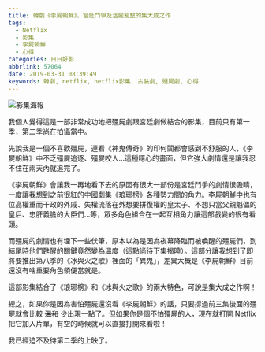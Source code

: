 ```yaml
---
title: 韓劇《李屍朝鮮》，宮廷鬥爭及活屍亂竄的集大成之作
tags:
  - Netflix
  - 影集
  - 李屍朝鮮
  - 心得
categories: 日日好影
abbrlink: 57064
date: 2019-03-31 08:39:49
keywords: 韓劇, netflix, netflix影集, 古裝劇, 殭屍劇, 心得
---
```


![影集海報](https://res.cloudinary.com/larrynote/image/upload/v1567305908/larrynotepost/images20_w45bqr.jpg)

我個人覺得這是一部非常成功地把殭屍劇跟宮廷劇做結合的影集，目前只有第一季，第二季尚在拍攝當中。

先說我是一個不喜歡殭屍，連看《神鬼傳奇》的印何闐都會感到不舒服的人，《李屍朝鮮》中不乏殭屍追逐、殭屍咬人...這種噁心的畫面，但它強大劇情還是讓我忍不住在兩天內就追完了。

<!--more-->

《李屍朝鮮》會讓我一再地看下去的原因有很大一部份是宮廷鬥爭的劇情很吸睛，一度讓我想到之前很紅的中國劇集《琅琊榜》各種勢力間的角力。李屍朝鮮中也有位高權重而干政的外戚、失權流落在外想要拼復權的皇太子、不想只當父親魁儡的皇后、忠肝義膽的大臣們...等，眾多角色組合在一起互相角力讓這部戲變的很有看頭。

而殭屍的劇情也有埋下一些伏筆，原本以為是因為夜幕降臨而被喚醒的殭屍們，到結尾時他們甦醒的關鍵竟然變為溫度（這點尚待下集揭曉）。這部分讓我想到了即將要推出第八季的《冰與火之歌》裡面的「異鬼」，差異大概是《李屍朝鮮》目前還沒有啥重要角色領便當就是。

這部影集結合了《琅琊榜》和《冰與火之歌》的兩大特色，可說是集大成之作啊！

總之，如果你是因為害怕殭屍還沒看《李屍朝鮮》的話，只要撐過前三集後面的殭屍就會比較 ~~溫和~~ 少出現一點了。但如果你是個不怕殭屍的人，現在就打開 Netflix 把它加入片單，有空的時候就可以直接打開來看啦！

我已經迫不及待第二季的上映了。